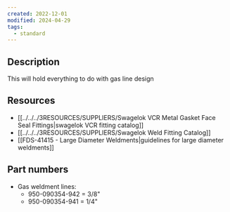 ```yaml
---
created: 2022-12-01
modified: 2024-04-29
tags:
  - standard
---
```

## Description
This will hold everything to do with gas line design 

## Resources
- [[../../../3RESOURCES/SUPPLIERS/Swagelok VCR Metal Gasket Face Seal Fittings|swagelok VCR fitting catalog]]
- [[../../../3RESOURCES/SUPPLIERS/Swagelok Weld Fitting Catalog]]
- [[FDS-41415 - Large Diameter Weldments|guidelines for large diameter weldments]]

## Part numbers
- Gas weldment lines: 
	- 950-090354-942 = 3/8"
	- 950-090354-941 = 1/4"


